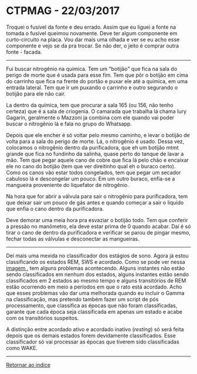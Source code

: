 # CTPMAG - 22/03/2017

Troquei o fusível da fonte e deu errado. Assim que eu liguei a fonte na tomada o fusível queimou novamente. Deve ter algum componente em curto-circuito na placa. Vou dar mais uma olhada e ver se eu acho esse componente e vejo se da pra trocar. Se não der, o jeito é comprar outra fonte - facada.

****

Fui buscar nitrogênio na química. Tem um "botijão" que fica na sala do perigo de morte que é usada para esse fim. Tem que pôr o botijão em cima do carrinho que fica na frente do portão e puxar ele até a química, em uma entrada lateral. Tem que ir um puxando o carrinho e outro segurando o botijão para ele não cair.

La dentro da química, tem que procurar a sala 165 (ou 156, não tenho certeza) que é a sala de criogenia. O camarada que trabalha lá chama Iury Gagarin, geralmente o Mazzoni ja combina com ele quando vai poder buscar o nitrogênio lá e fala no grupo do Whatsapp.

Depois que ele encher é só voltar pelo mesmo caminho, e levar o botijão de volta para a sala do perigo de morte. Lá, o nitrogênio é usado. Dessa vez, colocamos o nitrogênio dentro da purificadora, que eh um botijão mtmt grande que fica no fundinho da salinha, quase perto do tanque de lavar a mão. Tem que pegar aquele cano de cobre que fica lá pelo chão e encaixar ele no cano do botijão (tem que ver direitinho qual eh o buraco certo). Como os canos vão estar todos congelados, tem que pegar um secador cabuloso lá e descongelar um pouco. Em um outro buraco, enfia-se a mangueira proveniente do liquefator de nitrogênio.

Na hora que for abrir a válvula para sair o nitrogênio para purificadora, tem que deixar sair um pouco de gás antes e quando começar a sair o liquido que enfia o cano dentro da purificadora.

Deve demorar uma meia hora pra esvaziar o botijão todo. Tem que conferir a pressão no manômetro, ela deve estar prima de 0 quando acabar. Daí é só tirar o cano de dentro da purificadora e verificar se parou de pingar mesmo, fechar todas as válvulas e desconectar as mangueiras.

****

Dei mais uma mexida no classificador dos estágios de sono. Agora já estou classificando os estados REM, SWS e acordado. Como se pode ver nessa [ imagem ](imagens/Estados_preliminares.png "oi"), tem alguns problemas acontecendo. Alguns instantes não estão sendo classificados em nenhum dos estados, alguns instantes estão sendo classificados em 2 estados ao mesmo tempo e alguns transitórios de REM estão ocorrendo em meio a períodos em que o rato está acordado. Acho que esses problemas vão dar uma melhorada quando eu incluir o Gamma na classificação, mas pretendo também fazer um script de pós processamento, que classifica as épocas que não foram classificadas, garante que cada época seja classificada em apenas um estado e acabe com os transitórios suspeitos.

A distinção entre acordado ativo e acordado inativo (*resting*) só será feita depois que os demais estados forem devidamente classificados. Esse classificador só vai processar as épocas que tiverem sido classificadas como WAKE.


****

[Retornar ao indice](https://github.com/vittorfp/Open-Lab-Book/blob/master/README.md "Oi")

